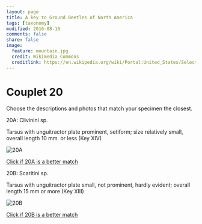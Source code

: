 ```yaml
---
layout: page
title: A key to Ground Beetles of North America
tags: [taxonomy]
modified: 2016-08-10
comments: false
share: false
image:
  feature: mountain.jpg
  credit: Wikimedia Commons
  creditlink: https://en.wikipedia.org/wiki/Portal:United_States/Selected_panorama#/media/File:Mount_Ellinor,_Mount_Washington_Panorama.jpg
---
```


# Couplet 20


Choose the descriptions and photos that match your specimen the closest. 

20A: Clivinini sp. 

Tarsus with unguitractor plate prominent, setiform; size relatively small, overall length 10 mm. or less (Key XIV)

![20A](//klevan.github.io/images/keyfigs/Key1_20_20A.png)

[Click if 20A is a better match](https://en.wikipedia.org/wiki/Clivinini)


20B: Scaritini sp. 

Tarsus with unguitractor plate small, not prominent, hardly evident; overall length 15 mm or more (Key XIII)

![20B](//klevan.github.io/images/keyfigs/Key1_20_20B.png)

[Click if 20B is a better match](https://en.wikipedia.org/wiki/Scaritini)

